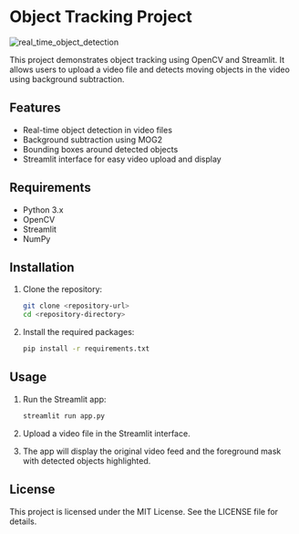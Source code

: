 # Object Tracking Project
![real_time_object_detection](https://github.com/user-attachments/assets/b4333505-3169-4205-94c3-6283a74d87b5)

This project demonstrates object tracking using OpenCV and Streamlit. It allows users to upload a video file and detects moving objects in the video using background subtraction.

## Features

- Real-time object detection in video files
- Background subtraction using MOG2
- Bounding boxes around detected objects
- Streamlit interface for easy video upload and display

## Requirements

- Python 3.x
- OpenCV
- Streamlit
- NumPy

## Installation

1. Clone the repository:
    ```sh
    git clone <repository-url>
    cd <repository-directory>
    ```

2. Install the required packages:
    ```sh
    pip install -r requirements.txt
    ```

## Usage

1. Run the Streamlit app:
    ```sh
    streamlit run app.py
    ```

2. Upload a video file in the Streamlit interface.

3. The app will display the original video feed and the foreground mask with detected objects highlighted.

## License

This project is licensed under the MIT License. See the LICENSE file for details.
